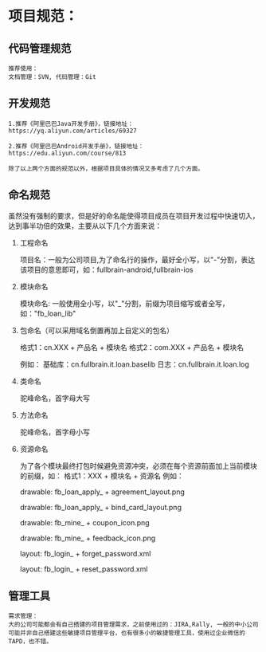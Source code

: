 
# 项目规范：


## 代码管理规范
    
    推荐使用：
    文档管理：SVN, 代码管理：Git

## 开发规范

    1.推荐《阿里巴巴Java开发手册》，链接地址：https://yq.aliyun.com/articles/69327

    2.推荐《阿里巴巴Android开发手册》，链接地址：https://edu.aliyun.com/course/813

    除了以上两个方面的规范以外，根据项目具体的情况又多考虑了几个方面。
    
## 命名规范
虽然没有强制的要求，但是好的命名能使得项目成员在项目开发过程中快速切入，达到事半功倍的效果，主要从以下几个方面来说：

1. 工程命名

    项目名：一般为公司项目,为了命名行的操作，最好全小写，以"-"分割，表达该项目的意思即可，如：fullbrain-android,fullbrain-ios
2. 模块命名

    模块命名: 一般使用全小写，以"_"分割，前缀为项目缩写或者全写，如："fb_loan_lib"


3. 包命名（可以采用域名倒置再加上自定义的包名）
    
    格式1：cn.XXX + 产品名 + 模块名 
    格式2：com.XXX + 产品名 + 模块名
    
    例如：
    基础库：cn.fullbrain.it.loan.baselib
    日志：cn.fullbrain.it.loan.log

4. 类命名

    驼峰命名，首字母大写

5. 方法命名

    驼峰命名，首字母小写

6. 资源命名
    
    为了各个模块最终打包时候避免资源冲突，必须在每个资源前面加上当前模块的前缀，如：
    格式1：XXX + 模块名 + 资源名
    例如：

    drawable: fb_loan_apply_ + agreement_layout.png

    drawable: fb_loan_apply_ + bind_card_layout.png

    drawable: fb_mine_ + coupon_icon.png

    drawable: fb_mine_ + feedback_icon.png

    layout: fb_login_ + forget_password.xml

    layout: fb_login_ + reset_password.xml


## 管理工具

    需求管理：    
    大的公司可能都会有自己搭建的项目管理需求，之前使用过的：JIRA,Rally, 一般的中小公司可能并非自己搭建这些敏捷项目管理平台，也有很多小的敏捷管理工具，使用过企业微信的TAPD，也不错。

